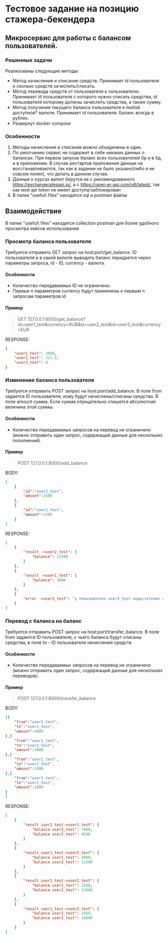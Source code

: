 # Тестовое задание на позицию стажера-бекендера

## Микросервис для работы с балансом пользователей.

### Решенные задачи
Реализованы следующие методы:
* Метод начисления и списания средств. Принимает id пользователя и сколько средств зачислить/списать.
* Метод перевода средств от пользователя к пользователю. Принимает id пользователя с которого нужно списать средства, id пользователя которому должны зачислить средства, а также сумму.
* Метод получения текущего баланса пользователя в любой доступной* валюте. Принимает id пользователя. Баланс всегда в рублях.
* Развернут docker compose

### Особенности
1. Методы начисления и списания можно объеденены в один.
2. По умолчанию сервис не содержит в себе никаких данных о балансах. При первом запуске баланс всех пользователей 0р и в бд, и в приложении. В случае рестартов приложения данные не восстанавливаются, так как в задании не было указано(либо я не совсем понял), что делать в данном случае.
3. Данные о курсах валют берутся не с рекомендованного https://exchangeratesapi.io/, а с https://open.er-api.com/v6/latest/, так как мой api token не имеет доступа/заблокирован
4. В папке "useful\ files" находятся sql и postman файлы

## Взаимодействие
В папке "useful\ files" находится collection postman для более удобного просмотра кейсов использования 

### Просмотр баланса пользователя
Требуется отправить GET запрос на host:port/get_balance. ID пользователя и в какой валюте выводить баланс передается через параметры запроса, id - ID, currency - валюта.

#### Особенности
* Количество передаваемых ID не ограничено.
* Первые n параметров currency будут применены к первым n запросам параметров id

#### Пример
>GET 127.0.0.1:8000/get_balance?id=user1_test&currency=RUB&id=user2_test&id=user3_test&currency=EUR

RESPONSE:
```json
{
    "user1_test": 3000,
    "user2_test": 221.9,
    "user3_test": 0
}
```

### Изменение баланса пользователя
Требуется отправить POST запрос на host:port/add_balance. В поле from задается ID пользователя, кому будут начислены/списаны средства. В поле amount сумма. Если сумма отрицательно спишется абсолютная величина этой суммы.

#### Особенности
* Количество передаваемых запросов на перевод не ограничено (можно отправить один запрос, содержащий данные для нескольких пополнений).

#### Пример
>POST 127.0.0.1:8000/add_balance

BODY: 
```json : 
[
    {
        "id":"user2_test",
        "amount":2500
    },
    {
        "id":"user1_test",
        "amount":1500
    }
]
```
RESPONSE:
```json
[
    {
        "result ->user2_test": {
            "balance": 12500
        }
    },
    {
        "result ->user1_test": {
            "balance": 3000
        }
    },
    {
        "error ->user3_test": "у пользователя user3_test недостаточно средств"
    }
]
```

### Перевод с баланса на баланс
Требуется отправить POST запрос на host:port/transfer_balance. В поле from задается ID пользователя, с чьего баланса будут списаны средства, в поле to - ID пользователя начисления средств

#### Особенности
* Количество передаваемых запросов на перевод не ограничено (можно отправить один запрос, содержащий данные для нескольких переводов).

#### Пример
>POST 127.0.0.1:8000/transfer_balance

BODY: 
```json : 
[{
    "from":"user2_test",
    "to":"user1_test",
    "amount":4000
},{
    "from":"user1_test",
    "to":"user2_test",
    "amount":3000
},{
    "from":"user1_test",
    "to":"user2_test",
    "amount":1500
},{
    "from":"user1_test",
    "to":"user2_test",
    "amount":1000
}
]
```
RESPONSE:
```json
[
    {
        "result user2_test->user1_test": {
            "balance user1_test": 7000,
            "balance user2_test": 8500
        }
    },
    {
        "result user1_test->user2_test": {
            "balance user1_test": 4000,
            "balance user2_test": 11500
        }
    },
    {
        "result user1_test->user2_test": {
            "balance user1_test": 2500,
            "balance user2_test": 13000
        }
    },
    {
        "result user1_test->user2_test": {
            "balance user1_test": 1500,
            "balance user2_test": 14000
        }
    }
]
```